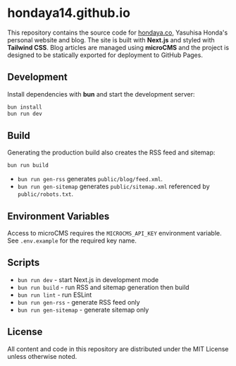 # hondaya14.github.io

This repository contains the source code for [hondaya.co](https://hondaya.co), Yasuhisa Honda's personal website and blog. The site is built with **Next.js** and styled with **Tailwind CSS**. Blog articles are managed using **microCMS** and the project is designed to be statically exported for deployment to GitHub Pages.

## Development

Install dependencies with **bun** and start the development server:

```bash
bun install
bun run dev
```

## Build

Generating the production build also creates the RSS feed and sitemap:

```bash
bun run build
```

- `bun run gen-rss` generates `public/blog/feed.xml`.
- `bun run gen-sitemap` generates `public/sitemap.xml` referenced by `public/robots.txt`.

## Environment Variables

Access to microCMS requires the `MICROCMS_API_KEY` environment variable. See `.env.example` for the required key name.

## Scripts

- `bun run dev` - start Next.js in development mode
- `bun run build` - run RSS and sitemap generation then build
- `bun run lint` - run ESLint
- `bun run gen-rss` - generate RSS feed only
- `bun run gen-sitemap` - generate sitemap only

## License

All content and code in this repository are distributed under the MIT License unless otherwise noted.
